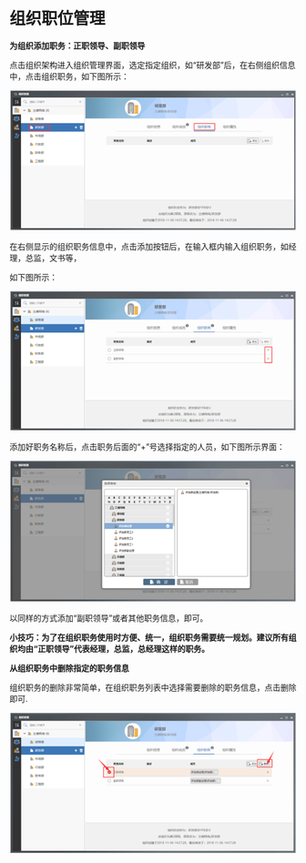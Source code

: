 # 组织职位管理


**为组织添加职务：正职领导、副职领导**

点击组织架构进入组织管理界面，选定指定组织，如“研发部”后，在右侧组织信息中，点击组织职务，如下图所示：

![](../../../.gitbook/assets/image%20%28172%29.png)

 在右侧显示的组织职务信息中，点击添加按钮后，在输入框内输入组织职务，如经理，总监，文书等，

如下图所示：

![](../../../.gitbook/assets/image%20%2895%29.png)

添加好职务名称后，点击职务后面的“+”号选择指定的人员，如下图所示界面：

![](../../../.gitbook/assets/image%20%2874%29.png)

以同样的方式添加“副职领导”或者其他职务信息，即可。

**小技巧：为了在组织职务使用时方便、统一，组织职务需要统一规划。建议所有组织均由“正职领导”代表经理，总监，总经理这样的职务。**

**从组织职务中删除指定的职务信息**

组织职务的删除非常简单，在组织职务列表中选择需要删除的职务信息，点击删除即可.

![](../../../.gitbook/assets/image%20%2826%29.png)


